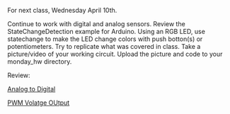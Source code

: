  For next class, Wednesday April 10th.
 
 Continue to work with digital and analog sensors.  Review the StateChangeDetection example for Arduino.  Using an RGB LED, use statechange to make the LED change colors with push botton(s) or potentiometers.  Try to replicate what was covered in class.  Take a picture/video of your working circuit.  Upload the picture and code to your monday_hw directory.
 
 Review:
 
 [Analog to Digital](https://learn.sparkfun.com/tutorials/analog-to-digital-conversion/all)
 
 [PWM Volatge OUtput](https://www.arduino.cc/en/tutorial/PWM)
